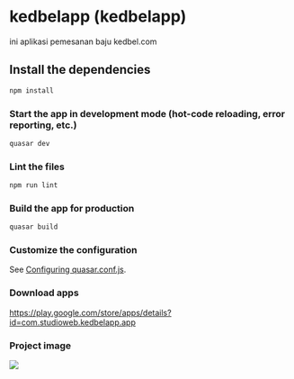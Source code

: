 # kedbelapp (kedbelapp)

ini aplikasi pemesanan baju kedbel.com

## Install the dependencies
```bash
npm install
```

### Start the app in development mode (hot-code reloading, error reporting, etc.)
```bash
quasar dev
```

### Lint the files
```bash
npm run lint
```

### Build the app for production
```bash
quasar build
```

### Customize the configuration
See [Configuring quasar.conf.js](https://quasar.dev/quasar-cli/quasar-conf-js).


### Download apps
https://play.google.com/store/apps/details?id=com.studioweb.kedbelapp.app


### Project image
<img src = 'https://github.com/DimasGithub/kedbelapp/blob/master/custom%20%E2%80%93%201.png' />
